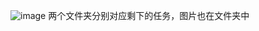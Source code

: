 ![image](https://github.com/user-attachments/assets/d2023ddf-6ff3-4b7c-89e2-90175b283741)
两个文件夹分别对应剩下的任务，图片也在文件夹中
